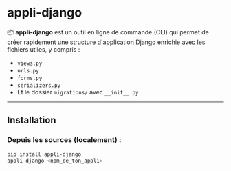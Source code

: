 # appli-django

📦 **appli-django** est un outil en ligne de commande (CLI) qui permet de créer rapidement une structure d'application Django enrichie avec les fichiers utiles, y compris :

- `views.py`
- `urls.py`
- `forms.py`
- `serializers.py`
- Et le dossier `migrations/` avec `__init__.py`

---

## Installation

### Depuis les sources (localement) :


```bash
pip install appli-django
appli-django <nom_de_ton_appli>
